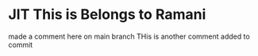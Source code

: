 # JIT This is Belongs to Ramani
made a comment here on main branch
THis is another comment added to commit
